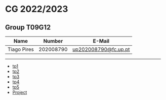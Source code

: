 # CG 2022/2023

## Group T09G12
| Name             | Number    | E-Mail             |
| ---------------- | --------- | ------------------ |
| Tiago Pires       | 202008790 | up202008790@fc.up.pt |


----

  - [tp1](tp1/README.md)
  - [tp2](tp2/README.md)
  - [tp3](tp3/README.md)
  - [tp4](tp4/README.md)
  - [tp5](tp5/README.md)
  - [Project](proj/README.md)